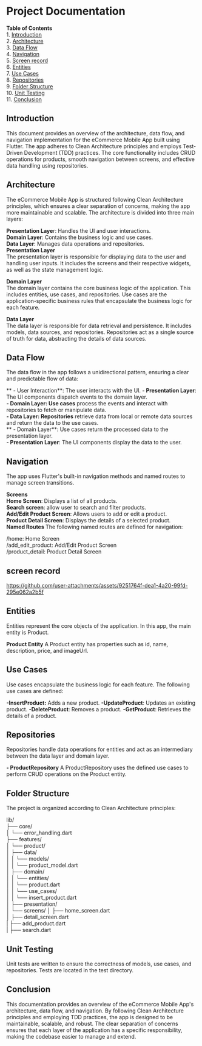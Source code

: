 # **Project Documentation**  
**Table of Contents**  
    1. [Introduction](#introduction)  
    2. [Architecture](#architecture)  
    3. [Data Flow](#data-flow)  
    4. [Navigation](#navigation)  
    5. [Screen record](#screen_record)  
    6. [Entities](#entities)  
    7. [Use Cases](#use-cases)  
    8. [Repositories](#repositories)  
    9. [Folder Structure](#folder-structure)  
    10. [Unit Testing](#unit-testing)  
    11. [Conclusion](#conclusion)  
      
## **Introduction**
This document provides an overview of the architecture, data flow, and navigation implementation for the eCommerce Mobile App built using Flutter. The app adheres to Clean Architecture principles and employs Test-Driven Development (TDD) practices. The core functionality includes CRUD operations for products, smooth navigation between screens, and effective data handling using repositories.

## **Architecture**
The eCommerce Mobile App is structured following Clean Architecture principles, which ensures a clear separation of concerns, making the app more maintainable and scalable. The architecture is divided into three main layers:

**Presentation Laye**r: Handles the UI and user interactions.  
**Domain Layer**: Contains the business logic and use cases.  
**Data Layer**: Manages data operations and repositories.  
**Presentation Layer**  
The presentation layer is responsible for displaying data to the user and handling user inputs. It includes the screens and their respective widgets, as well as the state management logic.

**Domain Layer**  
The domain layer contains the core business logic of the application. This includes entities, use cases, and repositories. Use cases are the application-specific business rules that encapsulate the business logic for each feature.

**Data Layer**   
The data layer is responsible for data retrieval and persistence. It includes models, data sources, and repositories. Repositories act as a single source of truth for data, abstracting the details of data sources.

## **Data Flow** 
The data flow in the app follows a unidirectional pattern, ensuring a clear and predictable flow of data:

   ** - User Interaction**: The user interacts with the UI.
    **- Presentation Layer**: The UI components dispatch events to the domain layer.  
    **- Domain Layer: Use cases** process the events and interact with repositories to fetch or manipulate data.  
    **- Data Layer: Repositories** retrieve data from local or remote data sources and return the data to the use cases.  
   ** - Domain Layer**: Use cases return the processed data to the presentation layer.  
    **- Presentation Layer**: The UI components display the data to the user.  
## Navigation  
The app uses Flutter's built-in navigation methods and named routes to manage screen transitions.

**Screens**  
    **Home Screen**: Displays a list of all products.  
    **Search screen**: allow user to search and filter products.  
    **Add/Edit Product Screen**: Allows users to add or edit a product.  
    **Product Detail Screen**: Displays the details of a selected product.  
**Named Routes**
The following named routes are defined for navigation:

/home: Home Screen  
/add_edit_product: Add/Edit Product Screen  
/product_detail: Product Detail Screen  

## **screen record**  
https://github.com/user-attachments/assets/9251764f-dea1-4a20-99fd-295e062a2b5f




## Entities
Entities represent the core objects of the application. In this app, the main entity is Product.

**Product Entity**
A Product entity has properties such as id, name, description, price, and imageUrl.

## **Use Cases**
Use cases encapsulate the business logic for each feature. The following use cases are defined:

  **-InsertProduct:** Adds a new product.
  **-UpdateProduct**: Updates an existing product.
  **-DeleteProduct**: Removes a product.
  **-GetProduct**: Retrieves the details of a product.
## **Repositories**
Repositories handle data operations for entities and act as an intermediary between the data layer and domain layer.

  **- ProductRepository**
A ProductRepository uses the defined use cases to perform CRUD operations on the Product entity.

## **Folder Structure**
The project is organized according to Clean Architecture principles:

lib/  
├── core/  
│   └── error_handling.dart  
├── features/  
│   └── product/  
│       ├── data/  
│       │   └── models/  
│       │       └── product_model.dart  
│       ├── domain/  
│       │   └── entities/  
│       │       └── product.dart  
│       │   └── use_cases/  
│       │       └── insert_product.dart  
│       ├── presentation/  
│           └── screens/
│               ├── home_screen.dart  
│               ├── detail_screen.dart  
|               ├── add_product.dart  
|               ├── search.dart  

## **Unit Testing**
Unit tests are written to ensure the correctness of models, use cases, and repositories. Tests are located in the test directory.

## **Conclusion**
This documentation provides an overview of the eCommerce Mobile App's architecture, data flow, and navigation. By following Clean Architecture principles and employing TDD practices, the app is designed to be maintainable, scalable, and robust. The clear separation of concerns ensures that each layer of the application has a specific responsibility, making the codebase easier to manage and extend.
